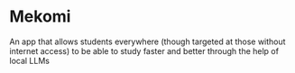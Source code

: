 # Mekomi
An app that allows students everywhere (though targeted at those without internet access) to be able to study faster and better through the help of local LLMs
